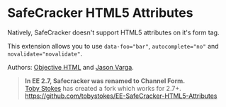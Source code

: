 # SafeCracker HTML5 Attributes

Natively, SafeCracker doesn't support HTML5 attributes on it's form tag.

This extension allows you to use `data-foo="bar"`, `autocomplete="no"` and `novalidate="novalidate"`.

Authors: [Objective HTML](https://objectivehtml.com/) and [Jason Varga](http://pixelfear.com).


> **In EE 2.7, Safecracker was renamed to Channel Form.**  
> [Toby Stokes](https://github.com/tobystokes) has created a fork which works for 2.7+.  
> https://github.com/tobystokes/EE-SafeCracker-HTML5-Attributes
